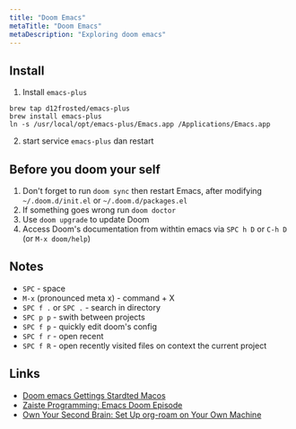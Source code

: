 ```yaml
---
title: "Doom Emacs"
metaTitle: "Doom Emacs"
metaDescription: "Exploring doom emacs"
---
```


## Install

1. Install `emacs-plus`

```
brew tap d12frosted/emacs-plus
brew install emacs-plus
ln -s /usr/local/opt/emacs-plus/Emacs.app /Applications/Emacs.app
```

2. start service `emacs-plus` dan restart

## Before you doom your self

1. Don't forget to run `doom sync` then restart Emacs, after modifying `~/.doom.d/init.el` or `~/.doom.d/packages.el`
1. If something goes wrong run `doom doctor`
1. Use `doom upgrade` to update Doom
1. Access Doom's documentation from withtin emacs via `SPC h D` or `C-h D` (or `M-x doom/help`)

## Notes

- `SPC` - space
- `M-x` (pronounced meta x) - command + X
- `SPC f .` or `SPC .` - search in directory
- `SPC p p` - swith between projects
- `SPC f p` - quickly edit doom's config
- `SPC f r` - open recent
- `SPC f R` - open recently visited files on context the current project

## Links

- [Doom emacs Gettings Stardted Macos](https://github.cm/hlissner/doom-emacs/blob/develop/docs/getting_started.org#with-homebrew)
- [Zaiste Programming: Emacs Doom Episode](https://www.yoube.com/watch?v=rCMh7srOqvw)
- [Own Your Second Brain: Set Up org-roam on Your Own Machine](https://www.ianjnes.us/blog/2020-05-05-doom-emacs/)
